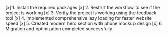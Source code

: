 [x] 1. Install the required packages
[x] 2. Restart the workflow to see if the project is working
[x] 3. Verify the project is working using the feedback tool
[x] 4. Implemented comprehensive lazy loading for faster website speed
[x] 5. Created modern hero section with phone mockup design 
[x] 6. Migration and optimization completed successfully